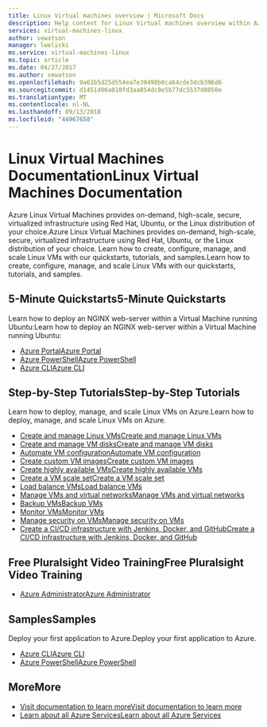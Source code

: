 ```yaml
---
title: Linux Virtual machines overview | Microsoft Docs
description: Help content for Linux Virtual machines overview within Azure portal
services: virtual-machines-linux
author: sewatson
manager: lwelicki
ms.service: virtual-machines-linux
ms.topic: article
ms.date: 04/27/2017
ms.author: sewatson
ms.openlocfilehash: 9a61b5d25d554ea7e39490b0ca64cde3dcb396d6
ms.sourcegitcommit: d1451406a010fd3aa854dc8e5b77dc5537d8050e
ms.translationtype: MT
ms.contentlocale: nl-NL
ms.lasthandoff: 09/13/2018
ms.locfileid: "44967658"
---
```

# <a name="linux-virtual-machines-documentation"></a><span data-ttu-id="0e822-103">Linux Virtual Machines Documentation</span><span class="sxs-lookup"><span data-stu-id="0e822-103">Linux Virtual Machines Documentation</span></span>

<span data-ttu-id="0e822-104">Azure Linux Virtual Machines provides on-demand, high-scale, secure, virtualized infrastructure using Red Hat, Ubuntu, or the Linux distribution of your choice.</span><span class="sxs-lookup"><span data-stu-id="0e822-104">Azure Linux Virtual Machines provides on-demand, high-scale, secure, virtualized infrastructure using Red Hat, Ubuntu, or the Linux distribution of your choice.</span></span> <span data-ttu-id="0e822-105">Learn how to create, configure, manage, and scale Linux VMs with our quickstarts, tutorials, and samples.</span><span class="sxs-lookup"><span data-stu-id="0e822-105">Learn how to create, configure, manage, and scale Linux VMs with our quickstarts, tutorials, and samples.</span></span>

## <a name="5-minute-quickstarts"></a><span data-ttu-id="0e822-106">5-Minute Quickstarts</span><span class="sxs-lookup"><span data-stu-id="0e822-106">5-Minute Quickstarts</span></span>

<span data-ttu-id="0e822-107">Learn how to deploy an NGINX web-server within a Virtual Machine running Ubuntu:</span><span class="sxs-lookup"><span data-stu-id="0e822-107">Learn how to deploy an NGINX web-server within a Virtual Machine running Ubuntu:</span></span>

- [<span data-ttu-id="0e822-108">Azure Portal</span><span class="sxs-lookup"><span data-stu-id="0e822-108">Azure Portal</span></span>](/azure/virtual-machines/virtual-machines-linux-quick-create-portal?toc=%2fazure%2fvirtual-machines%2flinux%2ftoc.json)
- [<span data-ttu-id="0e822-109">Azure PowerShell</span><span class="sxs-lookup"><span data-stu-id="0e822-109">Azure PowerShell</span></span>](/azure/virtual-machines/virtual-machines-linux-quick-create-powershell?toc=%2fazure%2fvirtual-machines%2flinux%2ftoc.json)
- [<span data-ttu-id="0e822-110">Azure CLI</span><span class="sxs-lookup"><span data-stu-id="0e822-110">Azure CLI</span></span>](/azure/virtual-machines/virtual-machines-linux-quick-create-cli?toc=%2fazure%2fvirtual-machines%2flinux%2ftoc.json)

## <a name="step-by-step-tutorials"></a><span data-ttu-id="0e822-111">Step-by-Step Tutorials</span><span class="sxs-lookup"><span data-stu-id="0e822-111">Step-by-Step Tutorials</span></span>

<span data-ttu-id="0e822-112">Learn how to deploy, manage, and scale Linux VMs on Azure.</span><span class="sxs-lookup"><span data-stu-id="0e822-112">Learn how to deploy, manage, and scale Linux VMs on Azure.</span></span>

- [<span data-ttu-id="0e822-113">Create and manage Linux VMs</span><span class="sxs-lookup"><span data-stu-id="0e822-113">Create and manage Linux VMs</span></span>](/azure/virtual-machines/linux/tutorial-manage-vm)
- [<span data-ttu-id="0e822-114">Create and manage VM disks</span><span class="sxs-lookup"><span data-stu-id="0e822-114">Create and manage VM disks</span></span>](/azure/virtual-machines/linux/tutorial-manage-disks)
- [<span data-ttu-id="0e822-115">Automate VM configuration</span><span class="sxs-lookup"><span data-stu-id="0e822-115">Automate VM configuration</span></span>](/azure/virtual-machines/linux/tutorial-automate-vm-deployment)
- [<span data-ttu-id="0e822-116">Create custom VM images</span><span class="sxs-lookup"><span data-stu-id="0e822-116">Create custom VM images</span></span>](/azure/virtual-machines/linux/tutorial-custom-images)
- [<span data-ttu-id="0e822-117">Create highly available VMs</span><span class="sxs-lookup"><span data-stu-id="0e822-117">Create highly available VMs</span></span>](/azure/virtual-machines/linux/tutorial-availability-sets)
- [<span data-ttu-id="0e822-118">Create a VM scale set</span><span class="sxs-lookup"><span data-stu-id="0e822-118">Create a VM scale set</span></span>](/azure/virtual-machines/linux/tutorial-create-vmss)
- [<span data-ttu-id="0e822-119">Load balance VMs</span><span class="sxs-lookup"><span data-stu-id="0e822-119">Load balance VMs</span></span>](/azure/virtual-machines/linux/tutorial-load-balancer)
- [<span data-ttu-id="0e822-120">Manage VMs and virtual networks</span><span class="sxs-lookup"><span data-stu-id="0e822-120">Manage VMs and virtual networks</span></span>](/azure/virtual-machines/linux/tutorial-virtual-network)
- [<span data-ttu-id="0e822-121">Backup VMs</span><span class="sxs-lookup"><span data-stu-id="0e822-121">Backup VMs</span></span>](/azure/virtual-machines/linux/tutorial-backup-vms)
- [<span data-ttu-id="0e822-122">Monitor VMs</span><span class="sxs-lookup"><span data-stu-id="0e822-122">Monitor VMs</span></span>](/azure/virtual-machines/linux/tutorial-monitoring)
- [<span data-ttu-id="0e822-123">Manage security on VMs</span><span class="sxs-lookup"><span data-stu-id="0e822-123">Manage security on VMs</span></span>](/azure/virtual-machines/linux/tutorial-azure-security)
- [<span data-ttu-id="0e822-124">Create a CI/CD infrastructure with Jenkins, Docker, and GitHub</span><span class="sxs-lookup"><span data-stu-id="0e822-124">Create a CI/CD infrastructure with Jenkins, Docker, and GitHub</span></span>](/azure/virtual-machines/linux/tutorial-jenkins-github-docker-cicd)

## <a name="free-pluralsight-video-training"></a><span data-ttu-id="0e822-125">Free Pluralsight Video Training</span><span class="sxs-lookup"><span data-stu-id="0e822-125">Free Pluralsight Video Training</span></span>

- [<span data-ttu-id="0e822-126">Azure Administrator</span><span class="sxs-lookup"><span data-stu-id="0e822-126">Azure Administrator</span></span>](https://go.microsoft.com/fwlink/?linkid=2012827)

## <a name="samples"></a><span data-ttu-id="0e822-127">Samples</span><span class="sxs-lookup"><span data-stu-id="0e822-127">Samples</span></span> 

<span data-ttu-id="0e822-128">Deploy your first application to Azure.</span><span class="sxs-lookup"><span data-stu-id="0e822-128">Deploy your first application to Azure.</span></span>

- [<span data-ttu-id="0e822-129">Azure CLI</span><span class="sxs-lookup"><span data-stu-id="0e822-129">Azure CLI</span></span>](/azure/virtual-machines/virtual-machines-linux-cli-samples)
- [<span data-ttu-id="0e822-130">Azure PowerShell</span><span class="sxs-lookup"><span data-stu-id="0e822-130">Azure PowerShell</span></span>](/azure/virtual-machines/virtual-machines-linux-powershell-samples)

## <a name="more"></a><span data-ttu-id="0e822-131">More</span><span class="sxs-lookup"><span data-stu-id="0e822-131">More</span></span>

- [<span data-ttu-id="0e822-132">Visit documentation to learn more</span><span class="sxs-lookup"><span data-stu-id="0e822-132">Visit documentation to learn more</span></span>](/azure/virtual-machines/linux/index)
- [<span data-ttu-id="0e822-133">Learn about all Azure Services</span><span class="sxs-lookup"><span data-stu-id="0e822-133">Learn about all Azure Services</span></span>](https://aka.ms/j3wr7y)
